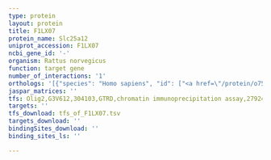 ```yaml
---
type: protein
layout: protein
title: F1LX07
protein_name: Slc25a12
uniprot_accession: F1LX07
ncbi_gene_id: '-'
organism: Rattus norvegicus
function: target gene
number_of_interactions: '1'
orthologs: '[{"species": "Homo sapiens", "id": ["<a href=\"/protein/o75746\">O75746</a>"]}, {"species": "Danio rerio", "id": ["A0A0R4II73"]}, {"species": "Mus musculus", "id": ["<a href=\"/protein/q8bh59\">Q8BH59</a>"]}, {"species": "Caenorhabditis elegans", "id": ["<a href=\"/protein/q21153\">Q21153</a>"]}, {"species": "Drosophila melanogaster", "id": ["<a href=\"/protein/q9va73\">Q9VA73</a>"]}]'
jaspar_matrices: ''
tfs: Olig2,G3V612,304103,GTRD,chromatin immunoprecipitation assay,27924024%5Buid%5D,No
targets: ''
tfs_download: tfs_of_F1LX07.tsv
targets_download: ''
bindingSites_download: ''
binding_sites_ls: ''

---
```

